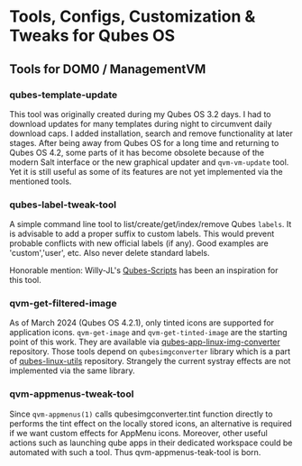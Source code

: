 # Tools, Configs, Customization & Tweaks for Qubes OS

## Tools for DOM0 / ManagementVM
### qubes-template-update
This tool was originally created during my Qubes OS 3.2 days. I had to download
updates for many templates during night to circumvent daily download caps.
I added installation, search and remove functionality at later stages. After
being away from Qubes OS for a long time and returning to Qubes OS 4.2, some
parts of it has become obsolete because of the modern Salt interface or the new
graphical updater and `qvm-vm-update` tool. Yet it is still useful as some of 
its features are not yet implemented via the mentioned tools.

### qubes-label-tweak-tool
A simple command line tool to list/create/get/index/remove Qubes `labels`. It is
advisable to add a proper suffix to custom labels. This would prevent probable
conflicts with new official labels (if any). Good examples are 'custom','user', 
etc. Also never delete standard labels.

Honorable mention: Willy-JL's
[Qubes-Scripts](https://github.com/Willy-JL/Qubes-Scripts)
has been an inspiration for this tool.

### qvm-get-filtered-image
As of March 2024 (Qubes OS 4.2.1), only tinted icons are supported for
application icons. `qvm-get-image` and `qvm-get-tinted-image` are the starting
point of this work. They are available via 
[qubes-app-linux-img-converter](https://github.com/QubesOS/qubes-app-linux-img-converter)
repository. Those tools depend on `qubesimgconverter` library which is a part of
[qubes-linux-utils](https://github.com/QubesOS/qubes-linux-utils.git)
repository. Strangely the current systray effects are not implemented via the
same library.

### qvm-appmenus-tweak-tool
Since `qvm-appmenus(1)` calls qubesimgconverter.tint function directly to
performs the tint effect on the locally stored icons, an alternative is required
if we want custom effects for AppMenu icons. Moreover, other useful actions
such as launching qube apps in their dedicated workspace could be automated with
such a tool. Thus qvm-appmenus-teak-tool is born.
